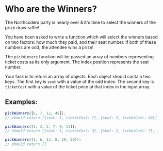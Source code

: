 # Who are the Winners?

The Northcoders party is nearly over & it's time to select the winners of the prize draw raffle!

You have been asked to write a function which will select the winners based on two factors: how much they paid, and their seat number. If both of these numbers are odd, the attendee wins a prize!

The `pickWinners` function will be passed an array of numbers representing ticket costs as its only argument. The index position represents the seat number.

Your task is to return an array of objects. Each object should contain two keys. The first key is `seat` with a value of the odd index. The second key is `ticketCost` with a value of the ticket price at that index in the input array.

## Examples:

```javascript
pickWinners([6, 7, 12, 49]);
// should return [{seat: 1, ticketCost: 7}, {seat: 3, ticketCost: 49}]

pickWinners([1, 3, 5, 7, 9, 11]);
// should return [{seat: 1, ticketCost: 3}, {seat: 3, ticketCost: 7}, {seat: 5, ticketCost: 11}]

pickWinners([1, 6, 13, 8, 29, 50]);
// should return []
```

